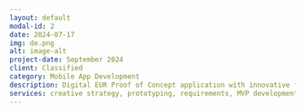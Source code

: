```yaml
---
layout: default
modal-id: 2
date: 2024-07-17
img: de.png
alt: image-alt
project-date: September 2024
client: Classified
category: Mobile App Development
description: Digital EUR Proof of Concept application with innovative features and services, that showcases new opportunities for digital banks to build on top of the Digital EURO infrastructure. 
services: creative strategy, prototyping, requirements, MVP development
---
```


